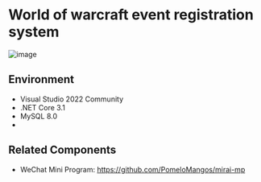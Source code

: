 # World of warcraft event registration system

![image](https://user-images.githubusercontent.com/2216750/171153185-4a2a9327-6160-4277-9a5c-acb478c721bb.png)

## Environment
- Visual Studio 2022 Community
- .NET Core 3.1
- MySQL 8.0
- 
## Related Components
- WeChat Mini Program: https://github.com/PomeloMangos/mirai-mp
